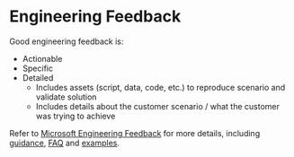 # Engineering Feedback

Good engineering feedback is:

- Actionable
- Specific
- Detailed
  - Includes assets (script, data, code, etc.) to reproduce scenario and validate solution
  - Includes details about the customer scenario / what the customer was trying to achieve

Refer to [Microsoft Engineering Feedback](../../engineering_feedback/engineering_feedback.md) for more details, including [guidance](../../engineering_feedback/feedback_guidance.md), [FAQ](../../engineering_feedback/feedback_faq.md) and [examples](../../engineering_feedback/feedback_examples.md).
